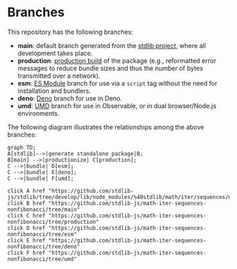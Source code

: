 <!--

@license Apache-2.0

Copyright (c) 2022 The Stdlib Authors.

Licensed under the Apache License, Version 2.0 (the "License");
you may not use this file except in compliance with the License.
You may obtain a copy of the License at

    http://www.apache.org/licenses/LICENSE-2.0

Unless required by applicable law or agreed to in writing, software
distributed under the License is distributed on an "AS IS" BASIS,
WITHOUT WARRANTIES OR CONDITIONS OF ANY KIND, either express or implied.
See the License for the specific language governing permissions and
limitations under the License.

-->

# Branches

This repository has the following branches:

-   **main**: default branch generated from the [stdlib project][stdlib-url], where all development takes place.
-   **production**: [production build][production-url] of the package (e.g., reformatted error messages to reduce bundle sizes and thus the number of bytes transmitted over a network).
-   **esm**: [ES Module][esm-url] branch for use via a `script` tag without the need for installation and bundlers.
-   **deno**: [Deno][deno-url] branch for use in Deno.
-   **umd**: [UMD][umd-url] branch for use in Observable, or in dual browser/Node.js environments.

The following diagram illustrates the relationships among the above branches:

```mermaid
graph TD;
A[stdlib]-->|generate standalone package|B;
B[main] -->|productionize| C[production];
C -->|bundle| D[esm];
C -->|bundle| E[deno];
C -->|bundle| F[umd];

click A href "https://github.com/stdlib-js/stdlib/tree/develop/lib/node_modules/%40stdlib/math/iter/sequences/nonfibonacci"
click B href "https://github.com/stdlib-js/math-iter-sequences-nonfibonacci/tree/main"
click C href "https://github.com/stdlib-js/math-iter-sequences-nonfibonacci/tree/production"
click D href "https://github.com/stdlib-js/math-iter-sequences-nonfibonacci/tree/esm"
click E href "https://github.com/stdlib-js/math-iter-sequences-nonfibonacci/tree/deno"
click F href "https://github.com/stdlib-js/math-iter-sequences-nonfibonacci/tree/umd"
```

[stdlib-url]: https://github.com/stdlib-js/stdlib/tree/develop/lib/node_modules/%40stdlib/math/iter/sequences/nonfibonacci
[production-url]: https://github.com/stdlib-js/math-iter-sequences-nonfibonacci/tree/production
[deno-url]: https://github.com/stdlib-js/math-iter-sequences-nonfibonacci/tree/deno
[umd-url]: https://github.com/stdlib-js/math-iter-sequences-nonfibonacci/tree/umd
[esm-url]: https://github.com/stdlib-js/math-iter-sequences-nonfibonacci/tree/esm